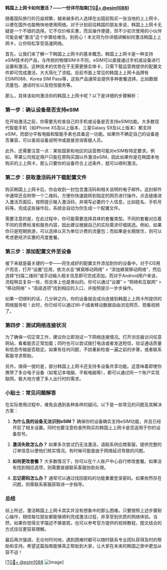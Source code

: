 **韩国上上网卡如何激活？——一份详尽指南[[TG💪+ @esim1088](https://t.me/s/esim1088)]**

随着国际旅行的日益频繁，越来越多的人选择在出国前购买一张当地的上上网卡，以便在国外也能畅快地使用网络。对于计划前往韩国的朋友来说，韩国上上网卡无疑是一个不错的选择。它不仅价格实惠，而且操作便捷，但不少初次使用的小伙伴可能会被“激活”这个步骤给难住。别担心！本文将为你详细讲解如何激活韩国上上网卡，让你轻松享受高速网络。

首先，让我们来了解一下韩国上上网卡的基本概念。韩国上上网卡是一种支持eSIM技术的产品，与传统的物理SIM卡不同，eSIM可以直接通过手机或设备进行设置和激活。这种技术的优势在于无需更换实体卡，只需下载运营商提供的配置文件即可完成激活，大大简化了流程。目前市面上常见的韩国上上网卡品牌有ESIM1088、Korea SIM Pass等，这些产品通常会提供多种套餐选择，比如数据流量包、通话时长以及短信服务等。

那么，具体该如何激活你的韩国上上网卡呢？以下是详细的步骤解析：

### 第一步：确认设备是否支持eSIM

在开始激活之前，你需要先检查自己的手机或设备是否支持eSIM功能。大多数现代智能手机（如iPhone XS及以上版本、三星Galaxy S9及以上版本）都支持eSIM，而部分平板电脑和智能手表也具备这一功能。如果你不确定自己的设备是否兼容，可以查阅设备说明书或直接咨询客服人员。

此外，还需要注意一点：某些国家和地区的运营商可能对eSIM有特定要求。例如，苹果公司规定用户只能在原购买国以外激活eSIM，因此如果你是在韩国本地购买的上上网卡，那么只要你的设备符合上述条件，就可以顺利激活。

### 第二步：获取激活码并下载配置文件

购买韩国上上网卡后，你会收到一封包含激活码和相关说明的电子邮件。这封邮件中通常还会附带一个二维码，方便你快速跳转到指定的网页进行操作。点击链接进入激活页面后，按照提示输入激活码，并填写必要的个人信息，比如姓名、手机号码等。完成这些操作后，系统会自动为你生成一个配置文件。

需要注意的是，在此过程中，你可能需要选择具体的套餐类型。不同的套餐对应着不同的资费标准和服务内容，因此建议根据自己的实际需求仔细挑选。例如，如果你只是短期旅游，可以选择以天为单位计费的流量包；而如果是长期居住，则可以考虑更经济实惠的月度套餐。

### 第三步：添加配置文件至设备

接下来就是最关键的一步——将生成好的配置文件添加到你的设备中。对于iOS用户而言，打开“设置”应用，依次点击“蜂窝移动网络” > “添加蜂窝移动网络”，然后选择“扫描二维码”或手动输入相关信息即可完成添加。而对于Android用户来说，流程稍显复杂一些，但总体上也是类似的。你可以通过“设置” > “网络和互联网” > “移动网络” > “高级选项”找到相应的入口，并按照提示一步步操作。

如果一切顺利的话，几分钟之内，你的设备就会成功连接到韩国上上网卡所提供的网络服务啦！此时，你已经可以通过Wi-Fi或者移动数据自由浏览网页、观看视频了。

### 第四步：测试网络连接状况

为了确保一切正常工作，建议你立即测试一下网络连接情况。打开浏览器访问任意网站，看看能否正常加载；同时也可以尝试拨打电话或者发送短信，验证通话质量和信息传输是否稳定。如果有任何问题，不妨重新检查一遍之前的步骤，或者联系客服寻求帮助。

另外，值得一提的是，部分韩国上上网卡还支持多设备共享功能。这意味着即使你携带了多台电子设备（如笔记本电脑、平板电脑等），都可以通过同一个账户实现联网，极大地方便了多人出行时的需求。

### 小贴士：常见问题解答

在实际使用过程中，难免会遇到各种各样的疑问。以下是一些常见的问题及其解决方案：

1. **为什么我的设备无法识别eSIM？**
   确保你的设备确实支持eSIM功能，并且已经开启了相关设置。同时也要注意检查所购买的韩国上上网卡是否适用于你的设备型号。

2. **激活失败怎么办？**
   如果多次尝试仍无法激活，请联系供应商客服，提供完整的订单信息以便他们核实情况。有时候可能是由于网络延迟导致的问题。

3. **如何更改套餐？**
   大多数情况下，你可以在个人账户中心自行修改套餐。如果没有找到相应选项，则需要直接联系客服协助处理。

4. **忘记密码怎么办？**
   通常可以通过找回密码的功能重置登录密码。如果依然存在问题，则需联系客服获取进一步指导。

### 总结

综上所述，激活韩国上上网卡其实并没有想象中的那么困难。只要按照上述步骤耐心操作，相信每位朋友都能够顺利完成激活过程，并享受到优质的网络体验。当然，如果你觉得文字描述不够直观，也可以参考官方提供的视频教程，图文结合的方式往往更容易理解。

最后再次强调，无论何时何地，遇到困难时都可以随时联系专业团队获得及时的帮助和支持。希望这篇指南能够真正帮助到大家，让大家在未来的韩国之旅中更加从容不迫！

[[TG💪+ @esim1088](https://t.me/s/esim1088) ![Image](https://i.postimg.cc/4NQfJmqS/Snipaste-2025-05-13-00-14-12.png)]